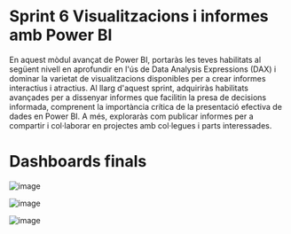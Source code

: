 # Sprint 6 Visualitzacions i informes amb Power BI

En aquest mòdul avançat de Power BI, portaràs les teves habilitats al següent nivell en aprofundir en l'ús de Data Analysis Expressions (DAX) i dominar la varietat de visualitzacions disponibles per a crear informes interactius i atractius. Al llarg d'aquest sprint, adquiriràs habilitats avançades per a dissenyar informes que facilitin la presa de decisions informada, comprenent la importància crítica de la presentació efectiva de dades en Power BI. A més, exploraràs com publicar informes per a compartir i col·laborar en projectes amb col·legues i parts interessades.

# Dashboards finals

![image](https://github.com/user-attachments/assets/85cf4905-515f-45fb-bd21-6925ff60e3d3)

![image](https://github.com/user-attachments/assets/0348c406-9f2c-4ef8-b824-3e1f3435c9d3)

![image](https://github.com/user-attachments/assets/d8c079f9-5606-4085-9d4e-8648cfea054f)


